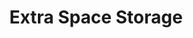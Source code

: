 ---
title: "Extra Space Storage"
url: /columbia/extra-space-storage-two-notch-road/
shop: Mieten
---